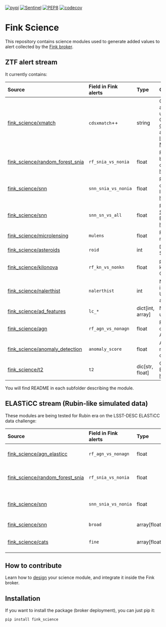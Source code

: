 [![pypi](https://img.shields.io/pypi/v/fink-science.svg)](https://pypi.python.org/pypi/fink-science)
[![Sentinel](https://github.com/astrolabsoftware/fink-science/workflows/Sentinel/badge.svg)](https://github.com/astrolabsoftware/fink-science/actions?query=workflow%3ASentinel)
[![PEP8](https://github.com/astrolabsoftware/fink-science/workflows/PEP8/badge.svg)](https://github.com/astrolabsoftware/fink-science/actions?query=workflow%3APEP8)
[![codecov](https://codecov.io/gh/astrolabsoftware/fink-science/branch/master/graph/badge.svg)](https://codecov.io/gh/astrolabsoftware/fink-science)

# Fink Science

This repository contains science modules used to generate added values to alert collected by the [Fink broker](https://github.com/astrolabsoftware/fink-broker).

## ZTF alert stream

It currently contains:

| Source | Field in Fink alerts | Type | Contents |
|:---|:-----|:-------|:--------|
| [fink_science/xmatch](fink_science/xmatch)|`cdsxmatch`++ | string | Counterpart (cross-match) from any CDS catalog or database using the [CDS xmatch service](http://cdsxmatch.u-strasbg.fr/xmatch). Contains also crossmatch to the [General Catalog of Variable Stars](http://www.sai.msu.su/groups/cluster/gcvs/gcvs/) and the [International Variable Star Index](https://www.aavso.org/vsx/), [3HSP](https://www.ssdc.asi.it/3hsp/), [4LAC DR3](https://fermi.gsfc.nasa.gov/ssc/data/access/lat/4LACDR3/), [Mangrove](https://mangrove.lal.in2p3.fr/index.php) |
| [fink_science/random_forest_snia](fink_science/random_forest_snia)| `rf_snia_vs_nonia` | float | Probability to be a rising SNe Ia based on Random Forest classifier (1 is SN Ia). Based on https://arxiv.org/abs/2111.11438 |
| [fink_science/snn](fink_science/snn)| `snn_snia_vs_nonia` | float | Probability to be a SNe Ia based on [SuperNNova](https://supernnova.readthedocs.io/en/latest/) classifier (1 is SN Ia). Based on https://arxiv.org/abs/1901.06384 |
| [fink_science/snn](fink_science/snn)| `snn_sn_vs_all` | float | Probability to be a SNe based on [SuperNNova](https://supernnova.readthedocs.io/en/latest/) classifier (1 is SNe). Based on https://arxiv.org/abs/1901.06384 |
| [fink_science/microlensing](fink_science/microlensing)| `mulens`| float | Probability score to be a microlensing event by [LIA](https://github.com/dgodinez77/LIA) |
| [fink_science/asteroids](fink_science/asteroids)| `roid` | int | Determine if the alert is a Solar System object |
| [fink_science/kilonova](fink_science/kilonova)| `rf_kn_vs_nonkn` | float | probability of an alert to be a kilonova using a Random Forest Classifier (binary classification). |
| [fink_science/nalerthist](fink_science/nalerthist)| `nalerthist` | int | Number of detections contained in each alert (current+history). Upper limits are not taken into account. |
| [fink_science/ad_features](fink_science/ad_features)| `lc_*` | dict[int, array<double>] | Numerous [light curve features](https://arxiv.org/pdf/2012.01419.pdf#section.A1) used in astrophysics. |
| [fink_science/agn](fink_science/agn)| `rf_agn_vs_nonagn` | float | Probability to be an AGN based on Random Forest classifier (1 is AGN). |
| [fink_science/anomaly_detection](fink_science/anomaly_detection)| `anomaly_score` | float | Anomaly score (lower values mean more anomalous observations) |
| [fink_science/t2](fink_science/t2)| `t2` | dic[str, float] | Classifier based on Transformers. Based on https://arxiv.org/abs/2105.06178 |

You will find README in each subfolder describing the module.

## ELASTiCC stream (Rubin-like simulated data)

These modules are being tested for Rubin era on the LSST-DESC ELASTiCC data challenge:

| Source | Field in Fink alerts | Type | Contents |
|:---|:-----|:-------|:--------|
| [fink_science/agn_elasticc](fink_science/agn_elasticc)| `rf_agn_vs_nonagn` | float | Probability to be an AGN based on Random Forest classifier (1 is AGN). |
| [fink_science/random_forest_snia](fink_science/random_forest_snia)| `rf_snia_vs_nonia` | float | Probability to be a rising SNe Ia based on Random Forest classifier (1 is SN Ia). Based on https://arxiv.org/abs/2111.11438 |
| [fink_science/snn](fink_science/snn)| `snn_snia_vs_nonia` | float | Probability to be a SNe Ia based on [SuperNNova](https://supernnova.readthedocs.io/en/latest/) classifier (1 is SN Ia). Based on https://arxiv.org/abs/1901.06384 |
| [fink_science/snn](fink_science/snn)| `broad` | array[float] | Broad classifier based on SNN. Returns [class, max(prob)]. |
| [fink_science/cats](fink_science/cats)| `fine` | array[float] | Fine classifier based on the CBPF Algorithm for Transient Search. Returns [class, max(prob)]. |

## How to contribute

Learn how to [design](tutorial/) your science module, and integrate it inside the Fink broker.

## Installation

If you want to install the package (broker deployment), you can just pip it:

```
pip install fink_science
```
